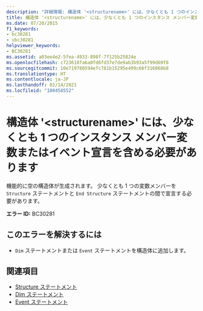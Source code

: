 ```yaml
---
description: "詳細情報: 構造体 '<structurename>' には、少なくとも 1 つのインスタンス メンバー変数またはイベント宣言を含める必要があります"
title: 構造体 '<structurename>' には、少なくとも 1 つのインスタンス メンバー変数またはイベント宣言を含める必要があります
ms.date: 07/20/2015
f1_keywords:
- bc30281
- vbc30281
helpviewer_keywords:
- BC30281
ms.assetid: a03ee4e2-5fea-4933-898f-7f125b25824e
ms.openlocfilehash: c723618fa6a0fd6fd37e7de9ab3b93a5f99d69f8
ms.sourcegitcommit: 10e719780594efc781b15295e499c66f316068b8
ms.translationtype: HT
ms.contentlocale: ja-JP
ms.lasthandoff: 02/14/2021
ms.locfileid: "100458552"
---
```

# <a name="structure-structurename-must-contain-at-least-one-instance-member-variable-or-event-declaration"></a>構造体 '\<structurename>' には、少なくとも 1 つのインスタンス メンバー変数またはイベント宣言を含める必要があります

機能的に空の構造体が生成されます。 少なくとも 1 つの変数メンバーを `Structure` ステートメントと `End Structure` ステートメントの間で宣言する必要があります。  
  
 **エラー ID:** BC30281  
  
## <a name="to-correct-this-error"></a>このエラーを解決するには  
  
- `Dim` ステートメントまたは `Event` ステートメントを構造体に追加します。  
  
## <a name="see-also"></a>関連項目

- [Structure ステートメント](../language-reference/statements/structure-statement.md)
- [Dim ステートメント](../language-reference/statements/dim-statement.md)
- [Event ステートメント](../language-reference/statements/event-statement.md)
